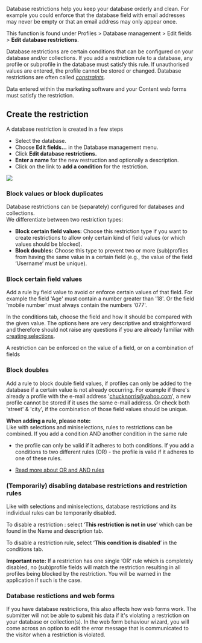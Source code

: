Database restrictions help you keep your database orderly and clean. For
example you could enforce that the database field with email addresses
may never be empty or that an email address may only appear once.

This function is found under Profiles \> Database management \> Edit
fields \> **Edit database restrictions**.

Database restrictions are certain conditions that can be configured on
your database and/or collections. If you add a restriction rule to a
database, any profile or subprofile in the database must satisfy this
rule. If unauthorised values are entered, the profile cannot be stored
or changed. Database restrictions are often called
*[constraints](http://en.wikipedia.org/wiki/Database_constraints#Constraints)*.

Data entered within the marketing software and your Content web forms
must satisfy the restriction.

Create the restriction
----------------------

A database restriction is created in a few steps

-   Select the database.
-   Choose **Edit fields...** in the Database management menu.
-   Click **Edit database restrictions.**
-   **Enter a name** for the new restruction and optionally a
    description.
-   Click on the link to **add a condition** for the restriction.

![](Documentation/databases-add-restriction.png)

### Block values or block duplicates

Database restrictions can be (separately) configured for databases and
collections. \
 We differentiate between two restriction types:

-   **Block certain field values:** Choose this restriction type if you
    want to create restrictions to allow only certain kind of field
    values (or which values should be blocked).
-   **Block doubles:** Choose this type to prevent two or more
    (sub)profiles from having the same value in a certain field (e.g.,
    the value of the field ‘Username’ must be unique).

### Block certain field values

Add a rule by field value to avoid or enforce certain values of that
field. For example the field 'Age' must contain a number greater than
'18'. Or the field 'mobile number' must always contain the numbers
'077'.

In the conditions tab, choose the field and how it should be compared
with the given value. The options here are very descriptive and
straightforward and therefore should not raise any questions if you are
already familiar with [creating
selections](http://www.copernica.com/en/support/working-with-selections).

A restriction can be enforced on the value of a field, or on a
combination of fields

### Block doubles

Add a rule to block double field values, if profiles can only be added
to the database if a certain value is not already occurring. For example
if there's already a profile with the e-mail address
'chucknorris@yahoo.com', a new profile cannot be stored if it uses the
same e-mail address. Or check both 'street' & 'city', if the combination
of those field values should be unique.

**When adding a rule, please note:** \
Like with selections and miniselections, rules to restrictions can be
combined. If you add a condition AND another condition in the same rule
- the profile can only be valid if it adheres to both conditions. If you
add a conditions to two different rules (OR) - the profile is valid if
it adheres to one of these rules.

-   [Read more about OR and AND
    rules](https://www.copernica.com/en/support/or-and-and-selection-conditions)

### (Temporarily) disabling database restrictions and restriction rules

Like with selections and miniselections, database restrictions and its
individual rules can be temporarily disabled.

To disable a restriction : select ‘**This restriction is not in use**’
which can be found in the Name and description tab.

To disable a restriction rule, select ‘**This condition is disabled**’
in the conditions tab.

**Important note:** If a restriction has one single ‘OR’ rule which is
completely disabled, no (sub)profile fields will match the restriction
resulting in all profiles being blocked by the restriction. You will be
warned in the application if such is the case.

### Database restictions and web forms

If you have database restrictions, this also affects how web forms work.
The submitter will not be able to submit his data if it's violating a
restriction on your database or collection(s). In the web form behaviour
wizard, you will come across an option to edit the error message that is
communicated to the visitor when a restriction is violated.
